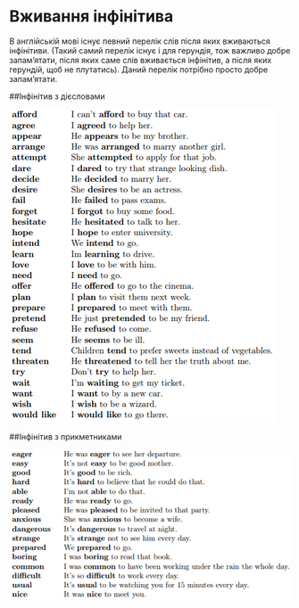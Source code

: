 # Вживання iнфiнiтива

<p>В англійській мові існує певний перелік слів після яких вживаються інфінітиви. (Такий самий перелік існує і для герундія, тож важливо добре запам’ятати, після яких саме слів вживається інфінітив, а після яких герундій, щоб не плутатись). Даний перелік потрібно просто добре запам’ятати.</p>

##Iнфiнiтив з дiєсловами

![](191_p4.png)

##Iнфiнiтив з прикметниками

![](191_p5.png)

